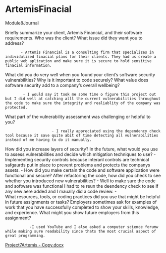 # ArtemisFinacial
Module8Journal


Briefly summarize your client, Artemis Financial, and their software requirements. Who was the client? What issue did they want you to address?

           - Artemis Financial is a consulting firm that specializes in individulized finacial plans for their clients. They had us create a public web aplication and make sure it is secure to hold sensitive finacial information.
           
What did you do very well when you found your client’s software security vulnerabilities? Why is it important to code securely? What value does software security add to a company’s overall wellbeing?

            - I would say it took me some time o figure this project out but I did well at catching alll the current vulnerabilities throughout the code to make sure the integrity and realiablity of the company was protected.
            
What part of the vulnerability assessment was challenging or helpful to you?

                         - I really appreciated using the dependency check tool because it save quite abit of time detecting all vulnerabilities instead of me having to do it manually.
                         
How did you increase layers of security? In the future, what would you use to assess vulnerabilities and decide which mitigation techniques to use?
                                        - Implementing security controls because interanl controls are technical safgaurds put in place to prevent problems and protects the companys assets.
                            - 
How did you make certain the code and software application were functional and secure? After refactoring the code, how did you check to see whether you introduced new vulnerabilities?
                                        - Well to make sure the code and software was functional I had to re reun the deendency check to see if any new aere added and I maually did a code review.
                             -     
What resources, tools, or coding practices did you use that might be helpful in future assignments or tasks?
Employers sometimes ask for examples of work that you have successfully completed to show your skills, knowledge, and experience. What might you show future employers from this assignment?

               -I used YouTube and I also asked a computer science forumw while making sure readability since thats the most crucial aspect of great programming.
[Project7Artemis - Copy.docx](https://github.com/evanssh/ArtemisFinacial/files/13046881/Project7Artemis.-.Copy.docx)


